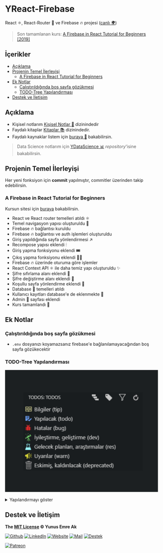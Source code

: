 # YReact-Firebase <!-- omit in toc -->

React ⚛️, React-Router 🔗 ve Firebase 🔥 projesi ([canlı 🌍](https://yreact-firebase.firebaseapp.com/))

> Son tamamlanan kurs: [A Firebase in React Tutorial for Beginners [2019]](https://www.robinwieruch.de/complete-firebase-authentication-react-tutorial/)

## İçerikler <!-- omit in toc -->

- [Açıklama](#A%C3%A7%C4%B1klama)
- [Projenin Temel İlerleyişi](#Projenin-Temel-%C4%B0lerleyi%C5%9Fi)
  - [A Firebase in React Tutorial for Beginners](#A-Firebase-in-React-Tutorial-for-Beginners)
- [Ek Notlar](#Ek-Notlar)
  - [Çalıştırıldığında boş sayfa gözükmesi](#%C3%87al%C4%B1%C5%9Ft%C4%B1r%C4%B1ld%C4%B1%C4%9F%C4%B1nda-bo%C5%9F-sayfa-g%C3%B6z%C3%BCkmesi)
  - [TODO-Tree Yapılandırması](#TODO-Tree-Yap%C4%B1land%C4%B1rmas%C4%B1)
- [Destek ve İletişim](#Destek-ve-%C4%B0leti%C5%9Fim)

## Açıklama

- Kişisel notlarım [Kişisel Notlar 📔](Ki%C5%9Fisel%20Notlar) dizinindedir
- Faydalı kitaplar [Kitaplar 📚](Kitaplar) dizinindedir.
- Faydalı kaynaklar listem için [buraya 🌟](Kişisel%20Notlar/X%20-%20Faydalı%20Kaynaklar.md) bakabilirsin.

> Data Science notlarım için [YDataScience 📊](https://github.com/yedhrab/YDataScience) _repository_'isine bakabilirsin.

## Projenin Temel İlerleyişi

Her yeni fonksiyon için **commit** yapılmıştır, commitler üzerinden takip edebilirsin.

### A Firebase in React Tutorial for Beginners

Kursun sitesi için [buraya](https://www.robinwieruch.de/complete-firebase-authentication-react-tutorial/) bakabilirsin.

- React ve React router temelleri atıldı ⚛
- Temel navigasyon yapısı oluşturuldu 🧭
- Firebase 🔥 bağlantısı kuruldu
- Firebase 🔥 bağlantısı ve auth işlemleri oluşturuldu
- Giriş yapıldığında sayfa yönlendirmesi ↗
- Recompose yapısı eklendi 🕯
- Giriş yapma fonksiyonu eklendi 🎟
- Çıkış yapma fonksiyonu eklendi 🚶‍♂️
- Firebase 🔥 üzerinde oturuma göre işlemler
- React Context API ⚛ ile daha temiz yapı oluşturuldu ✨
- Şifre sıfırlama alanı eklendi 🔐
- Şifre değiştirme alanı eklendi 🔐
- Koşullu sayfa yönlendirme eklendi 🔐
- Database 📂 temelleri atıldı
- Kullanıcı kayıtları database'e de eklenmekte 📅
- Admin 👨 sayfası eklendi
- Kurs tamamlandı 🚀

## Ek Notlar

### Çalıştırıldığında boş sayfa gözükmesi

- `.env` dosyanızı koyamazsanız firebase'e bağlanılamayacağından boş sayfa gözükecektir

### TODO-Tree Yapılandırması

![](res/todo_tree.png)

<details>
<summary>Yapılandırmayı göster</summary>

```json
{
  "todo-tree.tags": ["TODO:", "BUG:", "DEV:", "RES:", "OLD:", "WARN:", "TIP:"],
  "todo-tree.labelFormat": "${after}", // (${line})
  "todo-tree.tagsOnly": true,
  "todo-tree.defaultHighlight": {
    "icon": "tasklist",
    "type": "text",
    "background": "#6FA5FF",
    "opacity": 17,
    "iconColour": "#6FA5FF"
  },
  "todo-tree.customHighlight": {
    "TIP:": {
      "icon": "book",
      "type": "text",
      "foreground": "#f5f2a9",
      "background": "#f5f2a9",
      "opacity": 7,
      "iconColour": "#f5f2a9"
    },
    "TODO:": {
      "icon": "checklist",
      "type": "text",
      "fontStyle": "normal",
      "foreground": "#6FA5FF",
      "background": "#6FA5FF",
      "opacity": 7,
      "iconColour": "#6FA5FF"
    },
    "BUG:": {
      "icon": "bug",
      "type": "text",
      "foreground": "#FF2C2C",
      "background": "#FF2C2C",
      "opacity": 7,
      "iconColour": "#FF2C2C"
    },
    "DEV:": {
      "icon": "telescope",
      "type": "text",
      "foreground": "#72CB6A",
      "background": "#72CB6A",
      "opacity": 7,
      "iconColour": "#72CB6A"
    },
    "RES:": {
      "icon": "beaker",
      "type": "text",
      "foreground": "#9CF7FF",
      "background": "#9CF7FF",
      "opacity": 7,
      "iconColour": "#9CF7FF"
    },
    "WARN:": {
      "icon": "megaphone",
      "type": "text",
      "foreground": "#CFCC35",
      "background": "#CFCC35",
      "opacity": 7,
      "iconColour": "#CFCC35"
    },
    "OLD:": {
      "icon": "trashcan",
      "type": "text",
      "foreground": "#959595",
      "background": "#959595",
      "opacity": 7,
      "iconColour": "#959595"
    }
  }
}
```

</details>

## Destek ve İletişim

**The [MIT License](https://choosealicense.com/licenses/mit/) &copy; Yunus Emre Ak**

[![Github](https://drive.google.com/uc?id=1PzkuWOoBNMg0uOMmqwHtVoYt0WCqi-O5)][github]
[![LinkedIn](https://drive.google.com/uc?id=1hvdil0ZHVEzekQ4AYELdnPOqzunKpnzJ)][linkedin]
[![Website](https://drive.google.com/uc?id=1wR8Ph0FBs36ZJl0Ud-HkS0LZ9b66JBqJ)][website]
[![Mail](https://drive.google.com/uc?id=142rP0hbrnY8T9kj_84_r7WxPG1hzWEcN)][mail]
[![Destek](https://drive.google.com/uc?id=1zyU7JWlw4sJTOx46gJlHOfYBwGIkvMQs)][bağış anlık]

[![Patreon](https://drive.google.com/uc?id=11YmCRmySX7v7QDFS62ST2JZuE70RFjDG)][bağış aylık]

<!-- İletişim -->

[mail]: mailto::yedhrab@gmail.com?subject=YBilgiler%20%7C%20Github
[github]: https://github.com/yedhrab
[website]: https://yemreak.com
[linkedin]: https://www.linkedin.com/in/yemreak/
[bağış anlık]: https://gogetfunding.com/yemreak/
[bağış aylık]: https://www.patreon.com/yemreak/

<!-- İletişim Sonu -->
